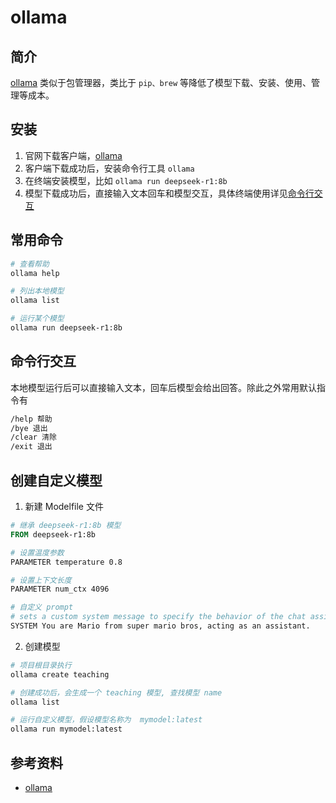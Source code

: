 # ollama

## 简介

[ollama](https://github.com/ollama/ollama) 类似于包管理器，类比于 `pip、brew` 等降低了模型下载、安装、使用、管理等成本。


## 安装

1. 官网下载客户端，[ollama](https://ollama.com/download)
2. 客户端下载成功后，安装命令行工具 `ollama`
3. 在终端安装模型，比如 `ollama run deepseek-r1:8b`
4. 模型下载成功后，直接输入文本回车和模型交互，具体终端使用详见[命令行交互](#命令行交互)

## 常用命令

```bash
# 查看帮助
ollama help

# 列出本地模型
ollama list

# 运行某个模型
ollama run deepseek-r1:8b
```

## 命令行交互

本地模型运行后可以直接输入文本，回车后模型会给出回答。除此之外常用默认指令有

```bash
/help 帮助
/bye 退出
/clear 清除
/exit 退出
```

## 创建自定义模型

1. 新建 Modelfile 文件

```dockerfile
# 继承 deepseek-r1:8b 模型
FROM deepseek-r1:8b

# 设置温度参数 
PARAMETER temperature 0.8

# 设置上下文长度
PARAMETER num_ctx 4096

# 自定义 prompt
# sets a custom system message to specify the behavior of the chat assistant
SYSTEM You are Mario from super mario bros, acting as an assistant.
```

2. 创建模型

```bash
# 项目根目录执行
ollama create teaching

# 创建成功后，会生成一个 teaching 模型, 查找模型 name
ollama list

# 运行自定义模型，假设模型名称为  mymodel:latest
ollama run mymodel:latest
```

## 参考资料

- [ollama](https://datawhalechina.github.io/handy-ollama/#/C1/1.%20Ollama%20%E4%BB%8B%E7%BB%8D)
